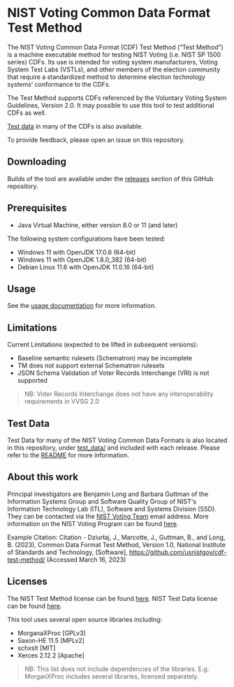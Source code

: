 # NIST Voting Common Data Format Test Method

The NIST Voting Common Data Format (CDF) Test Method (“Test Method”) is a machine executable method for testing NIST Voting (i.e. NIST SP 1500 series) CDFs. Its use is intended for voting system manufacturers, Voting System Test Labs (VSTLs), and other members of the election community that require a standardized method to determine election technology systems’ conformance to the CDFs.

The Test Method supports CDFs referenced by the Voluntary Voting System Guidelines, Version 2.0. It may possible to use this tool to test additional CDFs as well.

[Test data](#test-data) in many of the CDFs is also available.

To provide feedback, please open an issue on this repository.

## Downloading

Builds of the tool are available under the [releases](https://github.com/usnistgov/cdf-test-method/releases) section of this GitHub repository.

## Prerequisites

- Java Virtual Machine, either version 8.0 or 11 (and later)

The following system configurations have been tested:

- Windows 11 with OpenJDK 17.0.6 (64-bit)
- Windows 11 with OpenJDK 1.8.0_382 (64-bit)
- Debian Linux 11.6 with OpenJDK 11.0.16 (64-bit)

## Usage

See the [usage documentation](https://pages.nist.gov/cdf-test-method/USAGE.html) for more information.

## Limitations

Current Limitations (expected to be lifted in subsequent versions):

- Baseline semantic rulesets (Schematron) may be incomplete
- TM does not support external Schematron rulesets
- JSON Schema Validation of Voter Records Interchange (VRI) is not supported

> NB: Voter Records Interchange does not have any interoperability requirements in VVSG 2.0

## Test Data

Test Data for many of the NIST Voting Common Data Formats is also located in this repository, under [test_data/](./test_data/) and included with each release. Please refer to the [README](./test_data/README.md) for more information.

## About this work

Principal investigators are Benjamin Long and Barbara Guttman of the Information Systems Group and Software Quality Group of NIST's Information Technology Lab (ITL), Software and Systems Division (SSD). They can be contacted via the [NIST Voting Team](mailto:voting@nist.gov) email address. More information on the NIST Voting Program can be found [here](https://www.nist.gov/itl/voting).

Example Citation: Citation - Dziurłaj, J., Marcotte, J., Guttman, B., and Long, B. (2023), Common Data Format Test Method, Version 1.0, National Institute of Standards and Technology, \[Software\], https://github.com/usnistgov/cdf-test-method/ (Accessed March 16, 2023)

## Licenses

The NIST Test Method license can be found [here](LICENSE.md). NIST Test Data license can be found [here](./test_data/LICENSE.md).

This tool uses several open source libraries including:

- MorganaXProc [GPLv3]
- Saxon-HE 11.5 [MPLv2]
- schxslt [MIT]
- Xerces 2.12.2 [Apache]

> NB: This list does not include dependencies of the libraries. E.g. MorganXProc includes several libraries, licensed separately.
